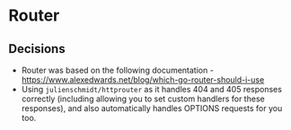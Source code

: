 # Router

## Decisions
- Router was based on the following documentation - https://www.alexedwards.net/blog/which-go-router-should-i-use
- Using `julienschmidt/httprouter` as it handles 404 and 405 responses correctly (including allowing you to set custom handlers for these responses), and also automatically handles OPTIONS requests for you too.